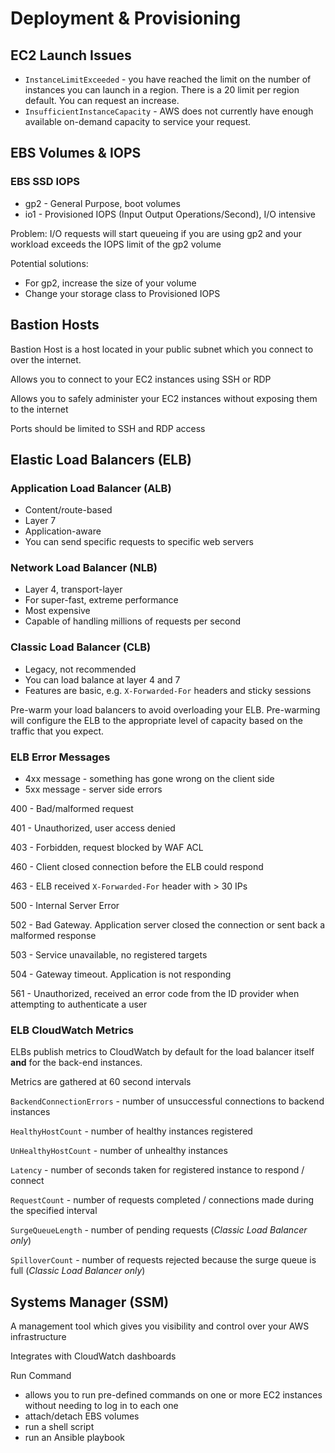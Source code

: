 # Deployment & Provisioning

## EC2 Launch Issues
* `InstanceLimitExceeded` - you have reached the limit on the number of instances you can launch in a region. There is a 20 limit per region default. You can request an increase.
* `InsufficientInstanceCapacity` - AWS does not currently have enough available on-demand capacity to service your request.

## EBS Volumes & IOPS
### EBS SSD IOPS
* gp2 - General Purpose, boot volumes
* io1 - Provisioned IOPS (Input Output Operations/Second), I/O intensive

Problem: I/O requests will start queueing if you are using gp2 and your workload exceeds the IOPS limit of the gp2 volume

Potential solutions:
* For gp2, increase the size of your volume
* Change your storage class to Provisioned IOPS

## Bastion Hosts
Bastion Host is a host located in your public subnet which you connect to over the internet.

Allows you to connect to your EC2 instances using SSH or RDP

Allows you to safely administer your EC2 instances without exposing them to the internet

Ports should be limited to SSH and RDP access

## Elastic Load Balancers (ELB)

### Application Load Balancer (ALB)
* Content/route-based 
* Layer 7
* Application-aware
* You can send specific requests to specific web servers

### Network Load Balancer (NLB)
* Layer 4, transport-layer
* For super-fast, extreme performance
* Most expensive
* Capable of handling millions of requests per second

### Classic Load Balancer (CLB)
* Legacy, not recommended
* You can load balance at layer 4 and 7
* Features are basic, e.g. `X-Forwarded-For` headers and sticky sessions

Pre-warm your load balancers to avoid overloading your ELB. Pre-warming will configure the ELB to the appropriate level of capacity based on the traffic that you expect.

### ELB Error Messages
* 4xx message - something has gone wrong on the client side
* 5xx message - server side errors

400 - Bad/malformed request

401 - Unauthorized, user access denied

403 - Forbidden, request blocked by WAF ACL

460 - Client closed connection before the ELB could respond

463 - ELB received `X-Forwarded-For` header with > 30 IPs

500 - Internal Server Error

502 - Bad Gateway. Application server closed the connection or sent back a malformed response

503 - Service unavailable, no registered targets

504 - Gateway timeout. Application is not responding

561 - Unauthorized, received an error code from the ID provider when attempting to authenticate a user

### ELB CloudWatch Metrics
ELBs publish metrics to CloudWatch by default for the load balancer itself **and** for the back-end instances.

Metrics are gathered at 60 second intervals

`BackendConnectionErrors` - number of unsuccessful connections to backend instances

`HealthyHostCount` - number of healthy instances registered

`UnHealthyHostCount` - number of unhealthy instances

`Latency` - number of seconds taken for registered instance to respond / connect

`RequestCount` - number of requests completed / connections made during the specified interval

`SurgeQueueLength` - number of pending requests (_Classic Load Balancer only_)

`SpilloverCount` - number of requests rejected because the surge queue is full (_Classic Load Balancer only_)

## Systems Manager (SSM)
A management tool which gives you visibility and control over your AWS infrastructure

Integrates with CloudWatch dashboards

Run Command
* allows you to run pre-defined commands on one or more EC2 instances without needing to log in to each one
* attach/detach EBS volumes
* run a shell script
* run an Ansible playbook
